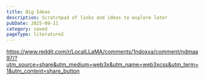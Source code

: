```yaml
---
title: Big Ideas
description: Scratchpad of links and ideas to explore later
pubDate: 2025-09-11
category: saved
pageType: literature2
---
```


https://www.reddit.com/r/LocalLLaMA/comments/1ndoxxa/comment/ndmaa97/?utm_source=share&utm_medium=web3x&utm_name=web3xcss&utm_term=1&utm_content=share_button
